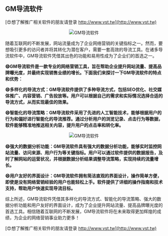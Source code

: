 ## **GM导流软件**

[😍想了解推广相关软件的朋友请登录 http://www.vst.tw](http://www.vst.tw)

 <center><img src="https://vst.tw/MP4/tuiguang/png/7.png" alt="GM导流软件"></center>

随着互联网的不断发展，网站流量成为了企业网络营销的关键指标之一。然而，要想吸引更多的访问者并将其转化为潜在客户，需要一套高效的导流工具。在诸多导流软件中，GM导流软件凭借其出色的功能和易用性成为了企业们的首选之一。

**😄GM导流软件是一款专业的网络营销工具，旨在帮助企业提升网站流量、提高品牌曝光度，并最终实现销售业绩的增长。下面我们来探讨一下GM导流软件的特点和优势：**

**😄多样化的导流方式：GM导流软件提供了多种导流方式，包括SEO优化、社交媒体推广、内容营销、广告投放等。用户可以根据自己的需求和实际情况选择合适的导流方式，从而实现最佳的效果。**

**😄智能化的导流策略：GM导流软件采用了先进的人工智能技术，能够根据用户的行为和偏好进行智能化的导流推荐。通过分析用户的浏览记录、点击行为等数据，软件能够精准地推送相关内容，提升用户的点击率和转化率。**

 <center><img src="https://vst.tw/MP4/tuiguang/png/4.png" alt="GM导流软件"></center>

**😄强大的数据分析功能：GM导流软件具有强大的数据分析功能，能够实时监控网站流量、访问来源、用户行为等关键指标。用户可以通过软件提供的数据报告，及时了解网站的运营状况，并根据数据分析结果调整导流策略，实现持续的流量增长。**

**😄用户友好的界面设计：GM导流软件拥有简洁直观的界面设计，操作简单方便，即使是没有网络营销经验的用户也能轻松上手。软件提供了详细的操作指南和技术支持，帮助用户快速实现导流目标。**

综上所述，GM导流软件凭借其多样化的导流方式、智能化的导流策略、强大的数据分析功能和用户友好的界面设计，成为了企业提升网站流量、提高品牌曝光度的首选工具。相信随着互联网的不断发展，GM导流软件将在未来取得更加辉煌的成绩，为企业的网络营销事业助力更多！

[😍想了解推广相关软件的朋友请登录 http://www.vst.tw](http://www.vst.tw)



